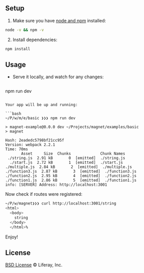 ## Setup

1. Make sure you have [node and npm](https://nodejs.org/en/download/) installed:

  ```sh
node -v && npm -v
  ```

2. Install dependencies:

  ```sh
npm install
  ```

## Usage

* Serve it locally, and watch for any changes:

  ```
npm run dev
  ```

Your app will be up and running:

```bash
~/P/w/m/e/basic ❯❯❯ npm run dev                                                                                                                

> magnet-example@0.0.0 dev ~/Projects/magnet/examples/basic
> magnet

Hash: 2eadedc5798bf21cc95f
Version: webpack 2.2.1
Time: 70ms
         Asset     Size  Chunks             Chunk Names
   ./string.js  2.91 kB       0  [emitted]  ./string.js
    ./start.js  2.72 kB       1  [emitted]  ./start.js
 ./multiple.js  2.84 kB       2  [emitted]  ./multiple.js
./function3.js  2.87 kB       3  [emitted]  ./function3.js
./function2.js  2.95 kB       4  [emitted]  ./function2.js
./function1.js  2.86 kB       5  [emitted]  ./function1.js
info: [SERVER] Address: http://localhost:3001
```

Now check if routes were registered:

```bash
~/P/w/magnet❯❯❯ curl http://localhost:3001/string
<html>
  <body>
    string
  </body>
  </html>%
```

Enjoy!

## License

[BSD License](https://github.com/wedeploy/magnet/blob/master/LICENSE.md) © Liferay, Inc.
